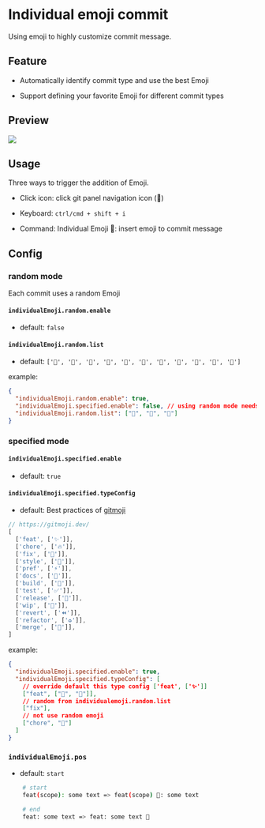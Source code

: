 # Individual emoji commit

Using emoji to highly customize commit message.

## Feature

- Automatically identify commit type and use the best Emoji

- Support defining your favorite Emoji for different commit types

## Preview

<img src='https://cdn.jsdelivr.net/gh/fz6m/Private-picgo@moe-2021/img/20210517024321.gif' />

## Usage

Three ways to trigger the addition of Emoji.

 - Click icon: click git panel navigation icon (🌸)

 - Keyboard: `ctrl/cmd + shift + i`

 - Command: Individual Emoji 🌈: insert emoji to commit message

## Config

### random mode

Each commit uses a random Emoji

#### `individualEmoji.random.enable`

- default: `false`

#### `individualEmoji.random.list`

- default: `['🍓', '🍉', '🍇', '🍒', '🍡', '🍥', '🍩', '🍰', '🍭', '🌸', '🌈']`

example:

```json
{
  "individualEmoji.random.enable": true,
  "individualEmoji.specified.enable": false, // using random mode needs to turn off specified mode
  "individualEmoji.random.list": ["🧀", "🍫", "🍪"]
}
```

### specified mode

#### `individualEmoji.specified.enable`

- default: `true`

#### `individualEmoji.specified.typeConfig`

- default: Best practices of [gitmoji](https://gitmoji.dev/)

```js
// https://gitmoji.dev/
[
  ['feat', ['✨']],
  ['chore', ['🔥']],
  ['fix', ['🐛']],
  ['style', ['🎨']],
  ['pref', ['⚡️']],
  ['docs', ['📝']],
  ['build', ['🚀']],
  ['test', ['✅']],
  ['release', ['🔖']],
  ['wip', ['🚧']],
  ['revert', ['⏪️']],
  ['refactor', ['♻️']],
  ['merge', ['🔀']],
]
```

example:

```json
{
  "individualEmoji.specified.enable": true,
  "individualEmoji.specified.typeConfig": [
    // override default this type config ['feat', ['✨']]
    ["feat", ["🌸", "🌈"]],
    // random from individualemoji.random.list
    ["fix"],
    // not use random emoji
    ["chore", "🍎"]
  ]
}
```

### `individualEmoji.pos`

- default: `start`

```bash
    # start
    feat(scope): some text => feat(scope) 🌈: some text

    # end
    feat: some text => feat: some text 🌈
```

